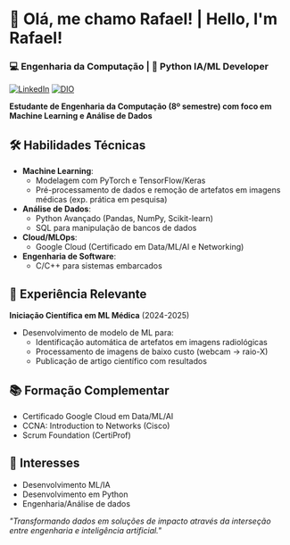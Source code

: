 # 🚀 Olá, me chamo Rafael! | Hello, I'm Rafael!
### 💻 Engenharia da Computação | 🔧 Python IA/ML Developer
[![LinkedIn](https://img.shields.io/badge/linkedin-%230077B5.svg?style=for-the-badge&logo=&color=green)](www.linkedin.com/in/rafael-navarro-041b111b4)
[![DIO](https://img.shields.io/badge/-Meu%20Perfil%20na%20DIO-0077B5?style=for-the-badge&logo=&color=green)](https://www.dio.me/users/rafael_ernavarro)  


**Estudante de Engenharia da Computação (8º semestre) com foco em Machine Learning e Análise de Dados**

## 🛠 Habilidades Técnicas
- **Machine Learning**: 
  - Modelagem com PyTorch e TensorFlow/Keras
  - Pré-processamento de dados e remoção de artefatos em imagens médicas (exp. prática em pesquisa)
- **Análise de Dados**:
  - Python Avançado (Pandas, NumPy, Scikit-learn)
  - SQL para manipulação de bancos de dados
- **Cloud/MLOps**:
  - Google Cloud (Certificado em Data/ML/AI e Networking)
- **Engenharia de Software**:
  - C/C++ para sistemas embarcados

## 🎯 Experiência Relevante
**Iniciação Científica em ML Médica** (2024-2025)
- Desenvolvimento de modelo de ML para:
  - Identificação automática de artefatos em imagens radiológicas
  - Processamento de imagens de baixo custo (webcam → raio-X)
  - Publicação de artigo científico com resultados

## 📚 Formação Complementar
- Certificado Google Cloud em Data/ML/AI
- CCNA: Introduction to Networks (Cisco)
- Scrum Foundation (CertiProf)

## 🌟 Interesses
- Desenvolvimento ML/IA
- Desenvolvimento em Python
- Engenharia/Análise de dados

*"Transformando dados em soluções de impacto através da interseção entre engenharia e inteligência artificial."*
